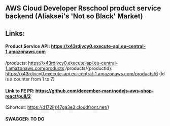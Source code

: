 ## AWS Cloud Developer Rsschool product service backend (Aliaksei's 'Not so Black' Market)

## Links:

#### Product Service API: https://x43rdjvcy0.execute-api.eu-central-1.amazonaws.com

 /products: https://x43rdjvcy0.execute-api.eu-central-1.amazonaws.com/products
 /products/{productId}: https://x43rdjvcy0.execute-api.eu-central-1.amazonaws.com/products/6 
 (Id is a counter from 1 to 7)

#### Link to FE PR: https://github.com/december-man/nodejs-aws-shop-react/pull/2

(Shortcut: https://d172ijz47ga3e3.cloudfront.net/)

#### SWAGGER: TO DO



